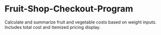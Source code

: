 # Fruit-Shop-Checkout-Program
Calculate and summarize fruit and vegetable costs based on weight inputs. Includes total cost and itemized pricing display.
